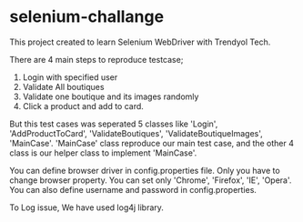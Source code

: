 # selenium-challange

This project created to learn Selenium WebDriver with Trendyol Tech.

There are 4 main steps to reproduce testcase;

1. Login with specified user
2. Validate All boutiques
3. Validate one boutique and its images randomly
4. Click a product and add to card. 

But this test cases was seperated 5 classes like 'Login', 'AddProductToCard', 'ValidateBoutiques', 'ValidateBoutiqueImages', 'MainCase'.
'MainCase' class reproduce our main test case, and the other 4 class is our helper class to implement 'MainCase'. 

You can define browser driver in config.properties file. Only you have to change browser property. You can set only 'Chrome', 'Firefox', 'IE', 'Opera'.
You can also define username and password in config.properties. 

To Log issue, We have used log4j library. 
